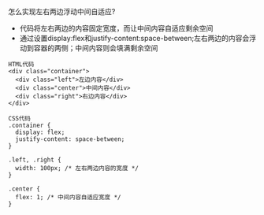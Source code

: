 怎么实现左右两边浮动中间自适应?
- 代码将左右两边的内容固定宽度，而让中间内容自适应剩余空间
- 通过设置display:flex和justify-content:space-between;左右两边的内容会浮动到容器的两侧；中间内容则会填满剩余空间
```
HTML代码
<div class="container">
  <div class="left">左边内容</div>
  <div class="center">中间内容</div>
  <div class="right">右边内容</div>
</div>

CSS代码
.container {
  display: flex;
  justify-content: space-between;
}

.left, .right {
  width: 100px; /* 左右两边内容的宽度 */
}

.center {
  flex: 1; /* 中间内容自适应宽度 */
}
```
